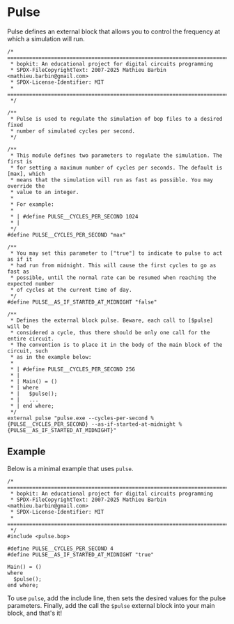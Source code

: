 # Pulse

Pulse defines an external block that allows you to control the frequency at which a simulation will run.

<!-- $MDX file=pulse.bop -->
```bopkit
/* =========================================================================
 * bopkit: An educational project for digital circuits programming
 * SPDX-FileCopyrightText: 2007-2025 Mathieu Barbin <mathieu.barbin@gmail.com>
 * SPDX-License-Identifier: MIT
 * =========================================================================
 */

/**
 * Pulse is used to regulate the simulation of bop files to a desired fixed
 * number of simulated cycles per second.
 */

/**
 * This module defines two parameters to regulate the simulation. The first is
 * for setting a maximum number of cycles per seconds. The default is [max], which
 * means that the simulation will run as fast as possible. You may override the
 * value to an integer.
 *
 * For example:
 *
 * | #define PULSE__CYCLES_PER_SECOND 1024
 * |
 */
#define PULSE__CYCLES_PER_SECOND "max"

/**
 * You may set this parameter to ["true"] to indicate to pulse to act as if it
 * had run from midnight. This will cause the first cycles to go as fast as
 * possible, until the normal rate can be resumed when reaching the expected number
 * of cycles at the current time of day.
 */
#define PULSE__AS_IF_STARTED_AT_MIDNIGHT "false"

/**
 * Defines the external block pulse. Beware, each call to [$pulse] will be
 * considered a cycle, thus there should be only one call for the entire circuit.
 * The convention is to place it in the body of the main block of the circuit, such
 * as in the example below:
 *
 * | #define PULSE__CYCLES_PER_SECOND 256
 * |
 * | Main() = ()
 * | where
 * |   $pulse();
 * |   ...
 * | end where;
 */
external pulse "pulse.exe --cycles-per-second %{PULSE__CYCLES_PER_SECOND} --as-if-started-at-midnight %{PULSE__AS_IF_STARTED_AT_MIDNIGHT}"
```

## Example

Below is a minimal example that uses `pulse`.

<!-- $MDX file=example.bop -->
```bopkit
/* =========================================================================
 * bopkit: An educational project for digital circuits programming
 * SPDX-FileCopyrightText: 2007-2025 Mathieu Barbin <mathieu.barbin@gmail.com>
 * SPDX-License-Identifier: MIT
 * =========================================================================
 */
#include <pulse.bop>

#define PULSE__CYCLES_PER_SECOND 4
#define PULSE__AS_IF_STARTED_AT_MIDNIGHT "true"

Main() = ()
where
  $pulse();
end where;
```

To use `pulse`, add the include line, then sets the desired values for the pulse
parameters. Finally, add the call the `$pulse` external block into your main
block, and that's it!
